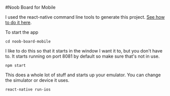 #Noob Board for Mobile

I used the react-native command line tools to generate this project. [See how to do it here](https://facebook.github.io/react-native/docs/getting-started.html#content).

To start the app

`cd noob-board-mobile`

I like to do this so that it starts in the window I want it to, but you don't have to. It starts running on port 8081 by default so make sure that's not in use.

`npm start`

This does a whole lot of stuff and starts up your emulator. You can change the simulator or device it uses.

`react-native run-ios`

